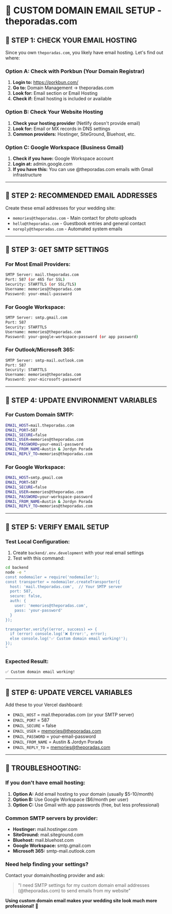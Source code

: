 # 📧 CUSTOM DOMAIN EMAIL SETUP - theporadas.com

## 🎯 **STEP 1: CHECK YOUR EMAIL HOSTING**

Since you own `theporadas.com`, you likely have email hosting. Let's find out where:

### **Option A: Check with Porkbun (Your Domain Registrar)**

1. **Login to:** https://porkbun.com/
2. **Go to:** Domain Management → theporadas.com
3. **Look for:** Email section or Email Hosting
4. **Check if:** Email hosting is included or available

### **Option B: Check Your Website Hosting**

1. **Check your hosting provider** (Netlify doesn't provide email)
2. **Look for:** Email or MX records in DNS settings
3. **Common providers:** Hostinger, SiteGround, Bluehost, etc.

### **Option C: Google Workspace (Business Gmail)**

1. **Check if you have:** Google Workspace account
2. **Login at:** admin.google.com
3. **If you have this:** You can use @theporadas.com emails with Gmail infrastructure

---

## 🎯 **STEP 2: RECOMMENDED EMAIL ADDRESSES**

Create these email addresses for your wedding site:

- `memories@theporadas.com` - Main contact for photo uploads
- `hello@theporadas.com` - Guestbook entries and general contact
- `noreply@theporadas.com` - Automated system emails

---

## 🎯 **STEP 3: GET SMTP SETTINGS**

### **For Most Email Providers:**

```bash
SMTP Server: mail.theporadas.com
Port: 587 (or 465 for SSL)
Security: STARTTLS (or SSL/TLS)
Username: memories@theporadas.com
Password: your-email-password
```

### **For Google Workspace:**

```bash
SMTP Server: smtp.gmail.com
Port: 587
Security: STARTTLS
Username: memories@theporadas.com
Password: your-google-workspace-password (or app password)
```

### **For Outlook/Microsoft 365:**

```bash
SMTP Server: smtp-mail.outlook.com
Port: 587
Security: STARTTLS
Username: memories@theporadas.com
Password: your-microsoft-password
```

---

## 🎯 **STEP 4: UPDATE ENVIRONMENT VARIABLES**

### **For Custom Domain SMTP:**

```bash
EMAIL_HOST=mail.theporadas.com
EMAIL_PORT=587
EMAIL_SECURE=false
EMAIL_USER=memories@theporadas.com
EMAIL_PASSWORD=your-email-password
EMAIL_FROM_NAME=Austin & Jordyn Porada
EMAIL_REPLY_TO=memories@theporadas.com
```

### **For Google Workspace:**

```bash
EMAIL_HOST=smtp.gmail.com
EMAIL_PORT=587
EMAIL_SECURE=false
EMAIL_USER=memories@theporadas.com
EMAIL_PASSWORD=your-workspace-password
EMAIL_FROM_NAME=Austin & Jordyn Porada
EMAIL_REPLY_TO=memories@theporadas.com
```

---

## 🎯 **STEP 5: VERIFY EMAIL SETUP**

### **Test Local Configuration:**

1. Create `backend/.env.development` with your real email settings
2. Test with this command:

```bash
cd backend
node -e "
const nodemailer = require('nodemailer');
const transporter = nodemailer.createTransporter({
  host: 'mail.theporadas.com',  // Your SMTP server
  port: 587,
  secure: false,
  auth: {
    user: 'memories@theporadas.com',
    pass: 'your-password'
  }
});

transporter.verify((error, success) => {
  if (error) console.log('❌ Error:', error);
  else console.log('✅ Custom domain email working!');
});
"
```

### **Expected Result:**

```
✅ Custom domain email working!
```

---

## 🎯 **STEP 6: UPDATE VERCEL VARIABLES**

Add these to your Vercel dashboard:

- `EMAIL_HOST` = mail.theporadas.com (or your SMTP server)
- `EMAIL_PORT` = 587
- `EMAIL_SECURE` = false
- `EMAIL_USER` = memories@theporadas.com
- `EMAIL_PASSWORD` = your-email-password
- `EMAIL_FROM_NAME` = Austin & Jordyn Porada
- `EMAIL_REPLY_TO` = memories@theporadas.com

---

## 🚨 **TROUBLESHOOTING:**

### **If you don't have email hosting:**

1. **Option A:** Add email hosting to your domain (usually $5-10/month)
2. **Option B:** Use Google Workspace ($6/month per user)
3. **Option C:** Use Gmail with app passwords (free, but less professional)

### **Common SMTP servers by provider:**

- **Hostinger:** mail.hostinger.com
- **SiteGround:** mail.siteground.com
- **Bluehost:** mail.bluehost.com
- **Google Workspace:** smtp.gmail.com
- **Microsoft 365:** smtp-mail.outlook.com

### **Need help finding your settings?**

Contact your domain/hosting provider and ask:

> "I need SMTP settings for my custom domain email addresses (@theporadas.com) to send emails from my website"

**Using custom domain email makes your wedding site look much more professional!** 🎉
